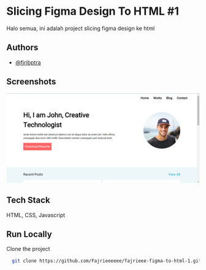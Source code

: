 
# Slicing Figma Design To HTML #1

Halo semua, ini adalah project slicing figma design ke html 

## Authors

- [@fjribptra](https://www.instagram.com/fjribptra)


## Screenshots

![App Screenshot](./assets/projects-1.png)


## Tech Stack

HTML, CSS, Javascript


## Run Locally

Clone the project

```bash
  git clone https://github.com/Fajrieeeeee/fajrieee-figma-to-html-1.git
```


